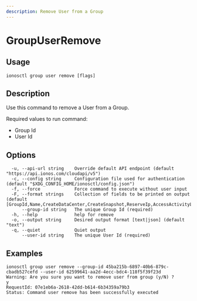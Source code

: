 ```yaml
---
description: Remove User from a Group
---
```


# GroupUserRemove

## Usage

```text
ionosctl group user remove [flags]
```

## Description

Use this command to remove a User from a Group.

Required values to run command:

* Group Id
* User Id

## Options

```text
  -u, --api-url string    Override default API endpoint (default "https://api.ionos.com/cloudapi/v5")
  -c, --config string     Configuration file used for authentication (default "$XDG_CONFIG_HOME/ionosctl/config.json")
  -f, --force             Force command to execute without user input
  -F, --format strings    Collection of fields to be printed on output (default [GroupId,Name,CreateDataCenter,CreateSnapshot,ReserveIp,AccessActivityLog,CreatePcc,S3Privilege,CreateBackupUnit,CreateInternetAccess,CreateK8s])
      --group-id string   The unique Group Id (required)
  -h, --help              help for remove
  -o, --output string     Desired output format [text|json] (default "text")
  -q, --quiet             Quiet output
      --user-id string    The unique User Id (required)
```

## Examples

```text
ionosctl group user remove --group-id 45ba215b-6897-40b6-879c-cbadb527cefd --user-id 62599641-aa2d-4ecc-bdc4-118f5f39f23d 
Warning: Are you sure you want to remove user from group (y/N) ? 
y
RequestId: 07e1eb6a-2618-42dd-b614-6b34359a79b3
Status: Command user remove has been successfully executed
```


